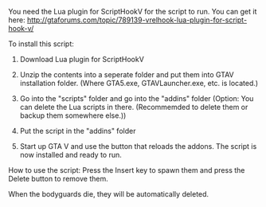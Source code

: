 You need the Lua plugin for ScriptHookV for the script to run. You can get it here: http://gtaforums.com/topic/789139-vrelhook-lua-plugin-for-script-hook-v/

To install this script:

1. Download Lua plugin for ScriptHookV

2. Unzip the contents into a seperate folder and put them into GTAV installation folder. (Where GTA5.exe, GTAVLauncher.exe, etc. is located.)

3. Go into the "scripts" folder and go into the "addins" folder (Option: You can delete the Lua scripts in there. (Recommemded to delete them or backup them somewhere else.))

4. Put the script in the "addins" folder

5. Start up GTA V and use the button that reloads the addons. The script is now installed and ready to run.


How to use the script: Press the Insert key to spawn them and press the Delete button to remove them.


When the bodyguards die, they will be automatically deleted.
